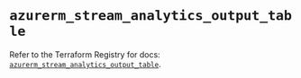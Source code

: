 # `azurerm_stream_analytics_output_table`

Refer to the Terraform Registry for docs: [`azurerm_stream_analytics_output_table`](https://registry.terraform.io/providers/hashicorp/azurerm/4.40.0/docs/resources/stream_analytics_output_table).
